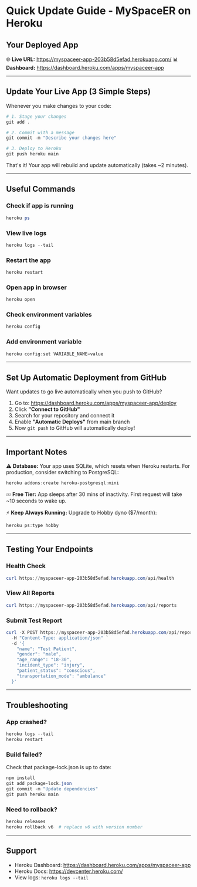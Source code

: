 # Quick Update Guide - MySpaceER on Heroku

## Your Deployed App
🌐 **Live URL:** https://myspaceer-app-203b58d5efad.herokuapp.com/
📊 **Dashboard:** https://dashboard.heroku.com/apps/myspaceer-app

---

## Update Your Live App (3 Simple Steps)

Whenever you make changes to your code:

```powershell
# 1. Stage your changes
git add .

# 2. Commit with a message
git commit -m "Describe your changes here"

# 3. Deploy to Heroku
git push heroku main
```

That's it! Your app will rebuild and update automatically (takes ~2 minutes).

---

## Useful Commands

### Check if app is running
```powershell
heroku ps
```

### View live logs
```powershell
heroku logs --tail
```

### Restart the app
```powershell
heroku restart
```

### Open app in browser
```powershell
heroku open
```

### Check environment variables
```powershell
heroku config
```

### Add environment variable
```powershell
heroku config:set VARIABLE_NAME=value
```

---

## Set Up Automatic Deployment from GitHub

Want updates to go live automatically when you push to GitHub?

1. Go to: https://dashboard.heroku.com/apps/myspaceer-app/deploy
2. Click **"Connect to GitHub"**
3. Search for your repository and connect it
4. Enable **"Automatic Deploys"** from main branch
5. Now `git push` to GitHub will automatically deploy!

---

## Important Notes

⚠️ **Database:** Your app uses SQLite, which resets when Heroku restarts. For production, consider switching to PostgreSQL:
```powershell
heroku addons:create heroku-postgresql:mini
```

💤 **Free Tier:** App sleeps after 30 mins of inactivity. First request will take ~10 seconds to wake up.

⚡ **Keep Always Running:** Upgrade to Hobby dyno ($7/month):
```powershell
heroku ps:type hobby
```

---

## Testing Your Endpoints

### Health Check
```powershell
curl https://myspaceer-app-203b58d5efad.herokuapp.com/api/health
```

### View All Reports
```powershell
curl https://myspaceer-app-203b58d5efad.herokuapp.com/api/reports
```

### Submit Test Report
```powershell
curl -X POST https://myspaceer-app-203b58d5efad.herokuapp.com/api/reports `
  -H "Content-Type: application/json" `
  -d '{
    "name": "Test Patient",
    "gender": "male",
    "age_range": "18-30",
    "incident_type": "injury",
    "patient_status": "conscious",
    "transportation_mode": "ambulance"
  }'
```

---

## Troubleshooting

### App crashed?
```powershell
heroku logs --tail
heroku restart
```

### Build failed?
Check that package-lock.json is up to date:
```powershell
npm install
git add package-lock.json
git commit -m "Update dependencies"
git push heroku main
```

### Need to rollback?
```powershell
heroku releases
heroku rollback v6  # replace v6 with version number
```

---

## Support

- Heroku Dashboard: https://dashboard.heroku.com/apps/myspaceer-app
- Heroku Docs: https://devcenter.heroku.com/
- View logs: `heroku logs --tail`
